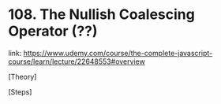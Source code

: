 # 108. The Nullish Coalescing Operator (??)
link: https://www.udemy.com/course/the-complete-javascript-course/learn/lecture/22648553#overview


[Theory]



[Steps]